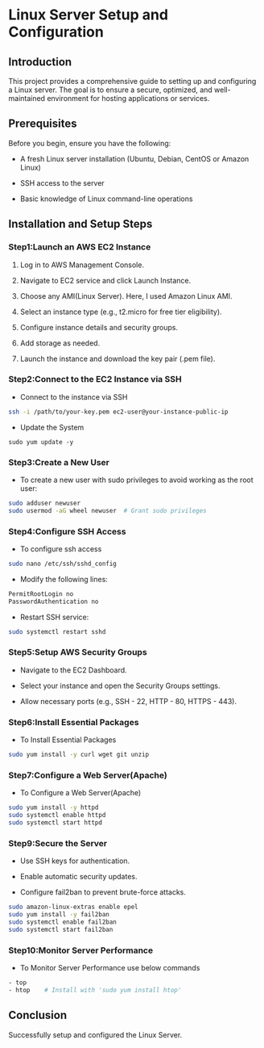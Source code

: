 # Linux Server Setup and Configuration

## Introduction

This project provides a comprehensive guide to setting up and configuring a Linux server. The goal is to ensure a secure, optimized, and well-maintained environment for hosting applications or services.

## Prerequisites

Before you begin, ensure you have the following:

- A fresh Linux server installation (Ubuntu, Debian, CentOS or Amazon Linux)

- SSH access to the server

- Basic knowledge of Linux command-line operations

## Installation and Setup Steps

### <p align="">Step1:Launch an AWS EC2 Instance</p>

1. Log in to AWS Management Console.

2. Navigate to EC2 service and click Launch Instance.

3. Choose any AMI(Linux Server). Here, I used Amazon Linux AMI.

4. Select an instance type (e.g., t2.micro for free tier eligibility).

5. Configure instance details and security groups.

6. Add storage as needed.

7. Launch the instance and download the key pair (.pem file).

### <p align="">Step2:Connect to the EC2 Instance via SSH</p>
- Connect to the instance via SSH

```bash
ssh -i /path/to/your-key.pem ec2-user@your-instance-public-ip
```

- Update the System

```
sudo yum update -y
```

### <p align="">Step3:Create a New User</p>
- To create a new user with sudo privileges to avoid working as the root user:
```bash
sudo adduser newuser
sudo usermod -aG wheel newuser  # Grant sudo privileges
```

### <p align="">Step4:Configure SSH Access</p>
- To configure ssh access

```bash
sudo nano /etc/ssh/sshd_config
```

- Modify the following lines:

```bash
PermitRootLogin no
PasswordAuthentication no
```

- Restart SSH service:

```bash
sudo systemctl restart sshd
```

### <p align="">Step5:Setup AWS Security Groups</p>

- Navigate to the EC2 Dashboard.

- Select your instance and open the Security Groups settings.

- Allow necessary ports (e.g., SSH - 22, HTTP - 80, HTTPS - 443).

### <p align="">Step6:Install Essential Packages</p>
- To Install Essential Packages

```bash
sudo yum install -y curl wget git unzip
```

### <p align="">Step7:Configure a Web Server(Apache)</p>
- To Configure a Web Server(Apache)

```bash
sudo yum install -y httpd
sudo systemctl enable httpd
sudo systemctl start httpd
```

### <p align="">Step9:Secure the Server</p>

- Use SSH keys for authentication.

- Enable automatic security updates.

- Configure fail2ban to prevent brute-force attacks.

```bash
sudo amazon-linux-extras enable epel
sudo yum install -y fail2ban
sudo systemctl enable fail2ban
sudo systemctl start fail2ban
```

### <p align="">Step10:Monitor Server Performance</p>
- To Monitor Server Performance use below commands

```bash
- top
- htop    # Install with 'sudo yum install htop'
```

## Conclusion

Successfully setup and configured the Linux Server.

